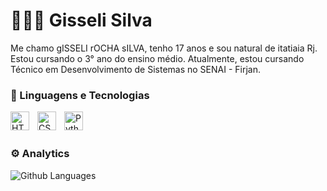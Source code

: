 # 👩🏻‍💻 Gisseli Silva

Me chamo gISSELI rOCHA sILVA, tenho 17 anos e sou natural de itatiaia Rj. Estou cursando o 3° ano do ensino médio. Atualmente, estou cursando Técnico em Desenvolvimento de Sistemas no SENAI - Firjan. 

### 🤖 Linguagens e Tecnologias

<img 
    align="left" 
    alt="HTML"
    title="HTML" 
    width="30px" 
    style="padding-right: 10px;" 
    src="https://cdn.jsdelivr.net/gh/devicons/devicon@latest/icons/html5/html5-original.svg" 
/>
<img 
    align="left" 
    alt="CSS" 
    title="CSS"
    width="30px" 
    style="padding-right: 10px;" 
    src="https://cdn.jsdelivr.net/gh/devicons/devicon@latest/icons/css3/css3-original.svg" 
/>
<img 
    align="left" 
    alt="Python" 
    title="Python"
    width="30px" 
    style="padding-right: 10px;" 
    src="https://cdn.jsdelivr.net/gh/devicons/devicon@latest/icons/python/python-original.svg" 
/>
<br></br>
### ⚙️ Analytics 

![Github Languages](https://github-readme-stats.vercel.app/api/top-langs/?username=rayane-fonseca&layout=compact&count_private=true)
